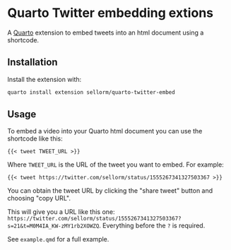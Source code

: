 # Quarto Twitter embedding extions

A [Quarto](https://quarto.org) extension to embed tweets into an html document using a shortcode.

## Installation

Install the extension with:

``` bash
quarto install extension sellorm/quarto-twitter-embed
```

## Usage

To embed a video into your Quarto html document you can use the shortcode like this:

```
{{< tweet TWEET_URL >}}
```

Where `TWEET_URL` is the URL of the tweet you want to embed. For example:

```
{{< tweet https://twitter.com/sellorm/status/1555267341327503367 >}}
```

You can obtain the tweet URL by clicking the "share tweet" button and choosing "copy URL".

This will give you a URL like this one: `https://twitter.com/sellorm/status/1555267341327503367?s=21&t=M0M4IA_KW-zMY1rb2XOWZQ`. Everything before the `?` is required.

See `example.qmd` for a full example.

